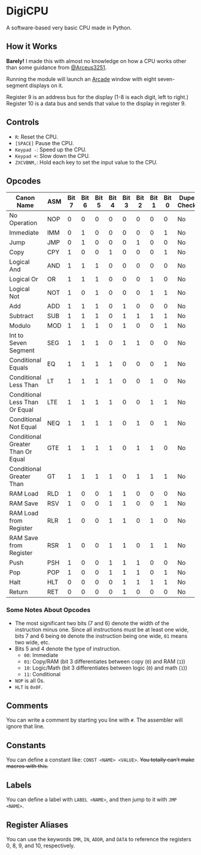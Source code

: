# DigiCPU
A software-based very basic CPU made in Python.

## How it Works
**Barely!** I made this with almost no knowledge on how a CPU works other than some guidance from [@Arceus3251](http://github.com/Arceus3251).

Running the module will launch an [Arcade](https://api.arcade.academy/en/development/) window with eight seven-segment displays on it.

Register 9 is an address bus for the display (1-8 is each digit, left to right.)
Register 10 is a data bus and sends that value to the display in register 9.

## Controls
- `R`: Reset the CPU.
- `[SPACE]` Pause the CPU.
- `Keypad -`: Speed up the CPU.
- `Keypad +`: Slow down the CPU.
- `ZXCVBNM,`: Hold each key to set the input value to the CPU.

## Opcodes
| Canon Name                        | ASM | Bit 7 | Bit 6 | Bit 5 | Bit 4 | Bit 3 | Bit 2 | Bit 1 | Bit 0 | Dupe Check | Decimal | Hex | Width | Type        |
|-----------------------------------|-----|-------|-------|-------|-------|-------|-------|-------|-------|------------|---------|-----|-------|-------------|
| No Operation                      | NOP | 0     | 0     | 0     | 0     | 0     | 0     | 0     | 0     | No         | 0       | 00  | 1     | Immediate   |
| Immediate                         | IMM | 0     | 1     | 0     | 0     | 0     | 0     | 0     | 1     | No         | 65      | 41  | 2     | Immediate   |
| Jump                              | JMP | 0     | 1     | 0     | 0     | 0     | 1     | 0     | 0     | No         | 68      | 44  | 2     | Immediate   |
| Copy                              | CPY | 1     | 0     | 0     | 1     | 0     | 0     | 0     | 1     | No         | 145     | 91  | 3     | Copy        |
| Logical And                       | AND | 1     | 1     | 1     | 0     | 0     | 0     | 0     | 0     | No         | 224     | E0  | 4     | Logic       |
| Logical Or                        | OR  | 1     | 1     | 1     | 0     | 0     | 0     | 1     | 0     | No         | 226     | E2  | 4     | Logic       |
| Logical Not                       | NOT | 1     | 0     | 1     | 0     | 0     | 0     | 1     | 1     | No         | 163     | A3  | 3     | Logic       |
| Add                               | ADD | 1     | 1     | 1     | 0     | 1     | 0     | 0     | 0     | No         | 232     | E8  | 4     | Math        |
| Subtract                          | SUB | 1     | 1     | 1     | 0     | 1     | 1     | 1     | 1     | No         | 239     | EF  | 4     | Math        |
| Modulo                            | MOD | 1     | 1     | 1     | 0     | 1     | 0     | 0     | 1     | No         | 233     | E9  | 4     | Math        |
| Int to Seven Segment              | SEG | 1     | 1     | 1     | 0     | 1     | 1     | 0     | 0     | No         | 236     | EC  | 4     | Math        |
| Conditional Equals                | EQ  | 1     | 1     | 1     | 1     | 0     | 0     | 0     | 1     | No         | 241     | F1  | 4     | Conditional |
| Conditional Less Than             | LT  | 1     | 1     | 1     | 1     | 0     | 0     | 1     | 0     | No         | 242     | F2  | 4     | Conditional |
| Conditional Less Than Or Equal    | LTE | 1     | 1     | 1     | 1     | 0     | 0     | 1     | 1     | No         | 243     | F3  | 4     | Conditional |
| Conditional Not Equal             | NEQ | 1     | 1     | 1     | 1     | 0     | 1     | 0     | 1     | No         | 245     | F5  | 4     | Conditional |
| Conditional Greater Than Or Equal | GTE | 1     | 1     | 1     | 1     | 0     | 1     | 1     | 0     | No         | 246     | F6  | 4     | Conditional |
| Conditional Greater Than          | GT  | 1     | 1     | 1     | 1     | 0     | 1     | 1     | 1     | No         | 247     | F7  | 4     | Conditional |
| RAM Load                          | RLD | 1     | 0     | 0     | 1     | 1     | 0     | 0     | 0     | No         | 152     | 98  | 3     | RAM         |
| RAM Save                          | RSV | 1     | 0     | 0     | 1     | 1     | 0     | 0     | 1     | No         | 153     | 99  | 3     | RAM         |
| RAM Load from Register            | RLR | 1     | 0     | 0     | 1     | 1     | 0     | 1     | 0     | No         | 154     | 9A  | 3     | RAM         |
| RAM Save from Register            | RSR | 1     | 0     | 0     | 1     | 1     | 0     | 1     | 1     | No         | 155     | 9B  | 3     | RAM         |
| Push                              | PSH | 1     | 0     | 0     | 1     | 1     | 1     | 0     | 0     | No         | 156     | 9C  | 3     | RAM         |
| Pop                               | POP | 1     | 0     | 0     | 1     | 1     | 1     | 0     | 1     | No         | 157     | 9D  | 3     | RAM         |
| Halt                              | HLT | 0     | 0     | 0     | 0     | 1     | 1     | 1     | 1     | No         | 15      | 0F  | 1     | Immediate   |
| Return                            | RET | 0     | 0     | 0     | 0     | 1     | 0     | 0     | 0     | No         | 8       | 08  | 1     | Immediate   |


### Some Notes About Opcodes
- The most significant two bits (7 and 6) denote the width of the instruction minus one. Since all instructions must be at least one wide, bits 7 and 6 being `00` denote the instruction being one wide, `01` means two wide, etc.
- Bits 5 and 4 denote the type of instruction.
  - `00`: Immediate
  - `01`: Copy/RAM (bit 3 differentiates between copy (`0`) and RAM (`1`))
  - `10`: Logic/Math (bit 3 differentiates between logic (`0`) and math (`1`))
  - `11`: Conditional
- `NOP` is all 0s.
- `HLT` is `0x0F`.

## Comments
You can write a comment by starting you line with `#`. The assembler will ignore that line.

## Constants
You can define a constant like: `CONST <NAME> <VALUE>`. ~~You totally can't make macros with this.~~

## Labels
You can define a label with `LABEL <NAME>`, and then jump to it with `JMP <NAME>`.

## Register Aliases
You can use the keywords `IMR`, `IN`, `ADDR`, and `DATA` to reference the registers 0, 8, 9, and 10, respectively.
